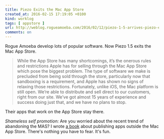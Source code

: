 ```yaml
---
title: Piezo Exits the Mac App Store
created_at: 2016-02-15 17:19:05 +0100
kind: worklog
tags: [ appstore ]
url: http://weblog.rogueamoeba.com/2016/02/12/piezo-1-5-arrives-piezo-exits-the-mac-app-store/
comments: on
---
```


Rogue Amoeba develop lots of popular software. Now Piezo 1.5 exits the Mac App Store.

> While the App Store has many shortcomings, it’s the onerous rules and restrictions Apple has for selling through the Mac App Store which pose the biggest problem. The type of software we make is precluded from being sold through the store, particularly now that sandboxing is a requirement, and Apple has shown no signs of relaxing those restrictions. Fortunately, unlike iOS, the Mac platform is still open. We’re able to distribute and sell direct to our customers, right from our site. We’ve got almost 15 years of experience and success doing just that, and we have no plans to stop.

Their apps that work on the App Store stay there.

_Shameless self promotion:_ Are you worried about the recent trend of abandoning the MAS? I wrote [a book](/books/make-money-outside-mac-app-store-fastspring/) about publishing apps outside the Mac App Store. There's nothing you have to fear. It's fun.
